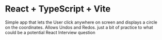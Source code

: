 # React + TypeScript + Vite

Simple app that lets the User click anywhere on screen and displays a circle on the coordinates. Allows Undos and Redos. just a bit of practice to what could be a potential React Interview question
